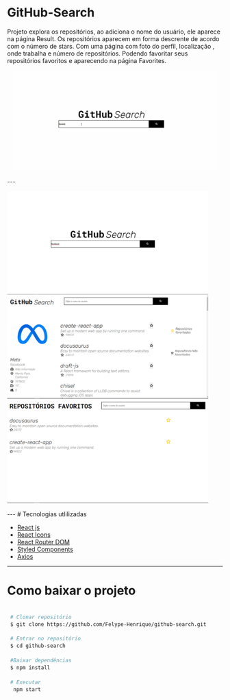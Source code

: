 #  GitHub-Search

Projeto explora os repositórios, ao adiciona o nome do usuário, ele aparece na página Result. Os repositórios aparecem em forma descrente de acordo com o número de stars. Com uma página com foto do perfil, localização , onde trabalha e número de repositórios. Podendo favoritar seus repositórios favoritos e aparecendo na página Favorites.

<p align="center">
  <img width="470" src="https://github.com/Felype-Henrique/github-search/blob/main/docs/github-search.gif">
</p>
---
<p>
  <img width="470" src="https://github.com/Felype-Henrique/github-search/blob/main/docs/print-1.png">
  <img width="470" src="https://github.com/Felype-Henrique/github-search/blob/main/docs/print-2.png">
  <img width="470" src="https://github.com/Felype-Henrique/github-search/blob/main/docs/print-3.png">
</p>
---
# Tecnologias utlilizadas

  - [React js](https://pt-br.reactjs.org/)
  - [React Icons](https://github.com/react-icons/react-icons)
  - [React Router DOM](https://github.com/remix-run/react-router)
  - [Styled Components](https://styled-components.com/)
  - [Axios](https://github.com/axios/axios)
---
# Como baixar o projeto 

```bash
 
 # Clonar repositório
 $ git clone https://github.com/Felype-Henrique/github-search.git

 # Entrar no repositório
 $ cd github-search

 #Baixar dependências
 $ npm install

 # Executar
  npm start
```